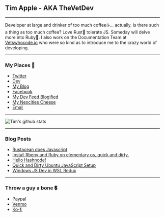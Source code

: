 ## Tim Apple - AKA TheVetDev

---

Developer at large and drinker of too much coffee☕... actually, is there such a thing as too much coffee? Love Rust🦀 tolerate JS. Someday will delve more into Ruby💎. 
I also work on the Documentation Team at [Vetswhocode.io](https://vetswhocode.io) who were so kind as to introduce me to the crazy world of developing.

---

### My Places 💌
* [Twitter](https://twitter.com/thevetdev)
* [Dev](https://dev.to/thevetdev)
* [My Blog](https://timapple.dev)
* [Facebook](https://fb.com/thevetdev)
* [My Dev Feed Blogified](https://thevet.dev)
* [My Neocities Cheese](https://timapple.neocities.org/)
* [Email](mailto:timapple@hey.com)

---

![Tim's github stats](https://github-readme-stats.vercel.app/api?username=thevetdev)

---

### Blog Posts
<!-- HASHNODE:START -->
- [Rustacean does Javascript](https://timapple.dev/rustacean-does-javascript-ckdelxbqr004m8ms15l28dbaj)
- [Install Rbenv and Ruby on elementary os, quick and dirty.](https://timapple.dev/install-rbenv-and-ruby-on-elementary-os-quick-and-dirty-ckcxokgjb006teks101lj3q1g)
- [Hello Hashnode!](https://timapple.dev/hello-hashnode-ckcm44zlx0008ims1dpwn3h76)
- [Quick and Dirty Ubuntu JavaScript Setup](https://timapple.dev/quick-and-dirty-ubuntu-javascript-setup-ckcxpjaeq008cf0s14wr8081k)
- [Windows JS Dev in WSL Redux](https://timapple.dev/windows-js-dev-in-wsl-redux-ckcxphcvu0087f0s16jtt5jgp)
<!-- HASHNODE:END -->

---

### Throw a guy a bone 💲

* [Paypal](https://paypal.me/vetdev)
* [Venmo](https://www.venmo.com/thevetdev)
* [Ko-fi](https://ko-fi.com/thevetdev)

<!--
**TheVetDev/TheVetDev** is a ✨ _special_ ✨ repository because its `README.md` (this file) appears on your GitHub profile.

Here are some ideas to get you started:

- 🔭 I’m currently working on ...
- 🌱 I’m currently learning ...
- 👯 I’m looking to collaborate on ...
- 🤔 I’m looking for help with ...
- 💬 Ask me about ...
- 📫 How to reach me: ...
- 😄 Pronouns: ...
- ⚡ Fun fact: ...
-->
